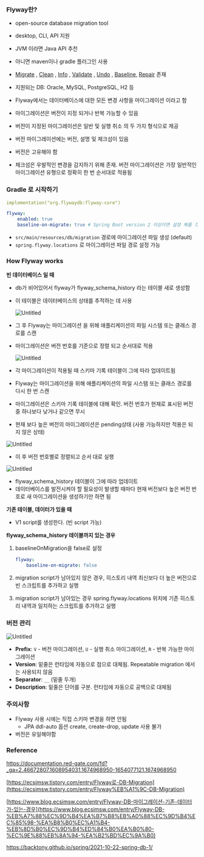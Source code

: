 ### **Flyway란?**

- open-source database migration tool
- desktop, CLI, API 지원
- JVM 이라면 Java API 추천
- 아니면 maven이나 gradle 플러그인 사용
- [Migrate](https://flywaydb.org/documentation/command/migrate) , [Clean](https://flywaydb.org/documentation/command/clean) , [Info](https://flywaydb.org/documentation/command/info) , [Validate](https://flywaydb.org/documentation/command/validate) , [Undo](https://flywaydb.org/documentation/command/undo) , [Baseline,](https://flywaydb.org/documentation/command/baseline) [Repair](https://flywaydb.org/documentation/command/repair) 존재
- 지원되는 DB: Oracle, MySQL, PostgreSQL, H2 등

- Flyway에서는 데이터베이스에 대한 모든 변경 사항을 마이그레이션 이라고 함
- 마이그레이션은 버전이 지정 되거나 반복 가능할 수 있음
- 버전이 지정된 마이그레이션은 일반 및 실행 취소 의 두 가지 형식으로 제공
- 버전 마이그레이션에는 버전, 설명 및 체크섬이 있음
- 버전은 고유해야 함
- 체크섬은 우발적인 변경을 감지하기 위해 존재. 버전 마이그레이션은 가장 일반적인 마이그레이션 유형으로 정확히 한 번 순서대로 적용됨

### **Gradle 로 시작하기**

```yaml
implementation("org.flywaydb:flyway-core")
```

```yaml
flyway:
    enabled: true
    baseline-on-migrate: true # Spring Boot version 2 이상이면 설정 해줄 것!
```

- `src/main/resources/db/migration` 경로에 마이그레이션 파일 생성 (default)
- `spring.flyway.locations` 로 마이그레이션 파일 경로 설정 가능

### ****How Flyway works****

**빈 데이터베이스 일 때**

- db가 비어있어서 flyway가 flyway_schema_history 라는 테이블 새로 생성함
- 이 테이블은 데이터베이스의 상태를 추적하는 데 사용

  ![Untitled](https://s3-us-west-2.amazonaws.com/secure.notion-static.com/12364f5a-944f-4e8f-bcde-87c6c08189e3/Untitled.png)

- 그 후 Flyway는 마이그레이션 을 위해 애플리케이션의 파일 시스템 또는 클래스 경로를 스캔
- 마이그레이션은 버전 번호를 기준으로 정렬 되고 순서대로 적용

  ![Untitled](https://s3-us-west-2.amazonaws.com/secure.notion-static.com/d2127bfe-6de9-42fa-8fb4-97d0116c570c/Untitled.png)

- 각 마이그레이션이 적용될 때 스키마 기록 테이블이 그에 따라 업데이트됨
- Flyway는 마이그레이션을 위해 애플리케이션의 파일 시스템 또는 클래스 경로를 다시 한 번 스캔
- 마이그레이션은 스키마 기록 테이블에 대해 확인. 버전 번호가 현재로 표시된 버전 중 하나보다 낮거나 같으면 무시
- 현재 보다 높은 버전의 마이그레이션은 pending상태 (사용 가능하지만 적용은 되지 않은 상태)

![Untitled](https://s3-us-west-2.amazonaws.com/secure.notion-static.com/0538c82f-7d7b-4eff-89a9-2bad9f352d05/Untitled.png)

- 이 후 버전 번호별로 정렬되고 순서 대로 실행

![Untitled](https://s3-us-west-2.amazonaws.com/secure.notion-static.com/189dda4e-cf13-4d5d-8cf1-4deb1c728aa4/Untitled.png)

- flyway_schema_history 테이블이 그에 따라 업데이트
- 데이터베이스를 발전시켜야 할 필요성이 발생할 때마다 현재 버전보다 높은 버전 번호로 새 마이그레이션을 생성하기만 하면 됨

**기존 테이블, 데이터가 있을 때**

- V1 script를 생성한다. (빈 script 가능)

****flyway_schema_history 테이블까지 있는 경우****

1. baselineOnMigration을 false로 설정

    ```yaml
    flyway:
        baseline-on-migrate: false
    ```

2. migration script가 남아있지 않은 경우, 히스토리 내역 최신보다 더 높은 버전으로 빈 스크립트를 추가하고 실행
3. migration script가 남아있는 경우 spring.flyway.locations 위치에 기존 히스토리 내역과 일치하는 스크립트를 추가하고 실행

### 버전 관리

![Untitled](https://s3-us-west-2.amazonaws.com/secure.notion-static.com/27bf7735-5606-4d38-8a00-66d822a0112f/Untitled.png)

- **Prefix**: `V` - 버전 마이그레이션, `U` - 실행 취소 마이그레이션, `R` - 반복 가능한 마이그레이션
- **Version**: 밑줄은 런타임에 자동으로 점으로 대체됨. Repeatable migration 에서는 사용되지 않음
- **Separator**: `__` (밑줄 두개)
- **Description**: 밑줄은 단어를 구분. 런타임에 자동으로 공백으로 대체됨

### 주의사항

- Flyway 사용 시에는 직접 스키마 변경을 하면 안됨
    - JPA ddl-auto 옵션 create, create-drop, update 사용 불가
- 버전은 유일해야함

### **Reference**

https://documentation.red-gate.com/fd?_ga=2.46672807.1608954031.1674968950-1654077121.1674968950

[https://ecsimsw.tistory.com/entry/Flyway로-DB-Migration](https://ecsimsw.tistory.com/entry/Flyway%EB%A1%9C-DB-Migration)

[https://www.blog.ecsimsw.com/entry/Flyway-DB-마이그레이션-기존-데이터가-있는-경우](https://www.blog.ecsimsw.com/entry/Flyway-DB-%EB%A7%88%EC%9D%B4%EA%B7%B8%EB%A0%88%EC%9D%B4%EC%85%98-%EA%B8%B0%EC%A1%B4-%EB%8D%B0%EC%9D%B4%ED%84%B0%EA%B0%80-%EC%9E%88%EB%8A%94-%EA%B2%BD%EC%9A%B0)

https://backtony.github.io/spring/2021-10-22-spring-db-1/